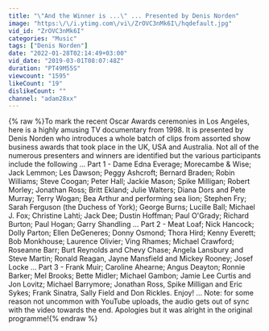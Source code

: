 ```yaml
---
title: "\"And the Winner is ...\" ... Presented by Denis Norden"
image: "https:\/\/i.ytimg.com\/vi\/ZrOVC3nMk6I\/hqdefault.jpg"
vid_id: "ZrOVC3nMk6I"
categories: "Music"
tags: ["Denis Norden"]
date: "2022-01-28T02:14:49+03:00"
vid_date: "2019-03-01T08:07:48Z"
duration: "PT49M55S"
viewcount: "1595"
likeCount: "19"
dislikeCount: ""
channel: "adam28xx"
---
```

{% raw %}To mark the recent Oscar Awards ceremonies in Los Angeles, here is a highly amusing TV documentary from 1998. It is presented by  Denis Norden who introduces a whole batch of clips from assorted show business awards that took place in the UK, USA and Australia. Not all of the numerous presenters and winners are identified but the various participants include the following ... Part 1 - Dame Edna Everage; Morecambe &amp; Wise; Jack Lemmon; Les Dawson; Peggy Ashcroft; Bernard Braden; Robin Williams; Steve Coogan; Peter Hall; Jackie Mason; Spike Milligan; Robert Morley; Jonathan Ross; Britt Ekland; Julie Walters; Diana Dors and Pete Murray; Terry Wogan; Bea Arthur and performing sea lion; Stephen Fry; Sarah Ferguson (the Duchess of York); George Burns; Lucille Ball; Michael J. Fox; Christine Lahti; Jack Dee; Dustin Hoffman; Paul O'Grady; Richard Burton; Paul Hogan; Garry Shandling ... Part 2 - Meat Loaf; Nick Hancock; Dolly Parton; Ellen DeGeneres; Donny Osmond; Thora Hird; Kenny Everett; Bob Monkhouse; Laurence Olivier; Ving Rhames; Michael Crawford; Roseanne Barr; Burt Reynolds and Chevy Chase; Angela Lansbury and Steve Martin; Ronald Reagan, Jayne Mansfield and Mickey Rooney; Josef Locke ... Part 3 - Frank Muir; Caroline Ahearne; Angus Deayton; Ronnie Barker; Mel Brooks; Bette Midler; Michael Gambon; Jamie Lee Curtis and Jon Lovitz; Michael Barrymore; Jonathan Ross, Spike Milligan and Eric Sykes; Frank Sinatra, Sally Field and Don Rickles. Enjoy! ... Note: for some reason not uncommon with YouTube uploads, the audio gets out of sync with the video towards the end. Apologies but it was alright in the original programme!{% endraw %}

